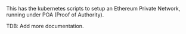 This has the kubernetes scripts to setup an Ethereum Private Network, running under POA (Proof of Authority).

TDB: Add more documentation.
